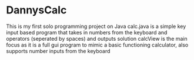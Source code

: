 # DannysCalc
This is my first solo programming project on Java
calc.java  is a simple key input based program that takes in numbers from the keyboard and operators (seperated by spaces) and outputs solution
calcView is the main focus as it is a full gui program to mimic a basic functioning calculator, also supports number inputs from the keyboard
